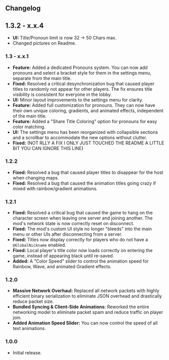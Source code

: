 ## Changelog
## 1.3.2 - x.x.4
- **UI:** Title/Pronoun limit is now 32 -> 50 Chars max.
- Changed pictures on Readme.

### 1.3 - x.x.1
- **Feature:** Added a dedicated Pronouns system. You can now add pronouns and select a bracket style for them in the settings menu, separate from the main title.
- **Fixed:** Resolved a critical desynchronization bug that caused player titles to randomly not appear for other players. The fix ensures title visibility is consistent for everyone in the lobby.
- **UI:** Minor layout improvements to the settings menu for clarity.
- **Feature:** Added full customization for pronouns. They can now have their own unique coloring, gradients, and animated effects, independent of the main title.
- **Feature:** Added a "Share Title Coloring" option for pronouns for easy color matching.
- **UI:** The settings menu has been reorganized with collapsible sections and a scrollbar to accommodate the new options without clutter.
- **Fixed:** (NOT RLLY A FIX I ONLY JUST TOUCHED THE README A LITTLE BIT YOU CAN IGNORE THIS LINE)

### 1.2.2
- **Fixed:** Resolved a bug that caused player titles to disappear for the host when changing maps.
- **Fixed:** Resolved a bug that caused the animation titles going crazy if mixed with rainbow/gradient animations.

### 1.2.1
- **Fixed:** Resolved a critical bug that caused the game to hang on the character screen when leaving one server and joining another. The mod's network state is now correctly reset on disconnect.
- **Fixed:** The mod's custom UI style no longer "bleeds" into the main menu or other UIs after disconnecting from a server.
- **Fixed:** Titles now display correctly for players who do not have a `@GlobalNickname` enabled.
- **Fixed:** Local player's title color now loads correctly on entering the game, instead of appearing black until re-saved.
- **Added:** A "Color Speed" slider to control the animation speed for Rainbow, Wave, and animated Gradient effects.

### 1.2.0
- **Massive Network Overhaul:** Replaced all network packets with highly efficient binary serialization to eliminate JSON overhead and drastically reduce packet size.
- **Bundled Syncing & Client-Side Animations:** Reworked the entire networking model to eliminate packet spam and reduce traffic on player join.
- **Added Animation Speed Slider:** You can now control the speed of all text animations.

### 1.0.0
- Initial release.